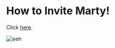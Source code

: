 # How to Invite Marty!
Click [here](https://discord.com/oauth2/authorize?client_id=772210251268096021&permissions=2013267056&scope=bot).

![eeh](http://www.simpleimageresizer.com/_uploads/photos/8c733414/unknown_50.png)
